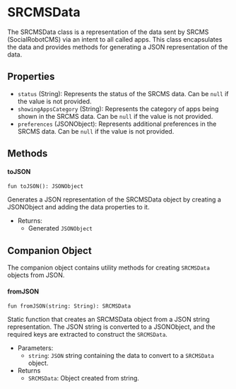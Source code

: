 # SRCMSData

The SRCMSData class is a representation of the data sent by SRCMS (SocialRobotCMS) via an intent to all called apps. This class encapsulates the data and provides methods for generating a JSON representation of the data.

## Properties

* `status` (String): Represents the status of the SRCMS data. Can be `null` if the value is not provided.
* `showingAppsCategory` (String): Represents the category of apps being shown in the SRCMS data. Can be `null` if the value is not provided.
* `preferences` (JSONObject): Represents additional preferences in the SRCMS data. Can be `null` if the value is not provided.

## Methods

#### toJSON

`fun toJSON(): JSONObject`

Generates a JSON representation of the SRCMSData object by creating a JSONObject and adding the data
properties to it. 

* Returns:
	* Generated `JSONObject`

## Companion Object

The companion object contains utility methods for creating `SRCMSData` objects from JSON.

#### fromJSON

`fun fromJSON(string: String): SRCMSData`

Static function that creates an SRCMSData object from a JSON string representation. The
JSON string is converted to a JSONObject, and the required keys are extracted to construct the `SRCMSData`.

* Parameters:
	* `string`: `JSON` string containing the data to convert to a `SRCMSData` object.
* Returns
	* `SRCMSData`: Object created from string.
